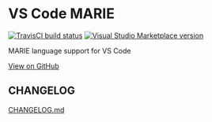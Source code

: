 # VS Code MARIE

[![TravisCI build status](https://travis-ci.com/markypython/vscode-marie.svg?branch=master)](https://travis-ci.com/markypython/vscode-marie)
[![Visual Studio Marketplace version](https://img.shields.io/visual-studio-marketplace/v/markskelton.marie.svg)](https://marketplace.visualstudio.com/items?itemName=markskelton.marie)

MARIE language support for VS Code

[View on GitHub](https://github.com/markypython/vscode-marie)

## CHANGELOG

[CHANGELOG.md](CHANGELOG.md)
